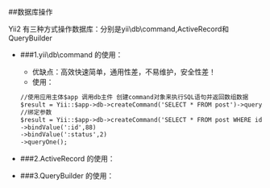 ##数据库操作

Yii2 有三种方式操作数据库：分别是yii\db\command,ActiveRecord和QueryBuilder

- ###1.yii\db\command 的使用：
    - 优缺点：高效快速简单，通用性差，不易维护，安全性差！
    - 使用：
    ```markdown
    //使用应用主体$app 调用db主件 创建command对象来执行SQL语句并返回数组数据
    $result = Yii::$app->db->createCommand('SELECT * FROM post')->queryAll();
    //绑定参数
    $result = Yii::$app->db->createCommand('SELECT * FROM post WHERE id=:id AND status=:status')
    ->bindValue(':id',88)
    ->bindValue(':status',2)
    ->queryOne();
    ```

- ###2.ActiveRecord 的使用：

- ###3.QueryBuilder 的使用：
